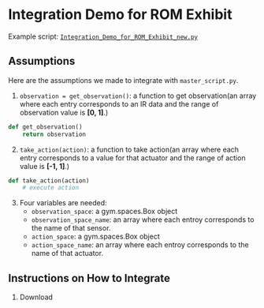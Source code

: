 # Integration Demo for ROM Exhibit
Example script: [`Integration_Demo_for_ROM_Exhibit_new.py`](https://github.com/UWaterloo-ASL/LAS_Gym/blob/master/Integration_Demo_for_ROM_Exhibit_new.py)

## Assumptions
Here are the assumptions we made to integrate with `master_script.py`.
1. `observation = get_observation()`: a function to get observation(an array where each entry corresponds to an IR data and the range of observation value is **[0, 1]**.) 
```python
def get_observation()
    return observation
```
2. `take_action(action)`: a function to take action(an array where each entry corresponds to a value for that actuator and the range of action value is **[-1, 1]**.)
```python
def take_action(action)
    # execute action
```
3. Four variables are needed:
   * `observation_space`: a gym.spaces.Box object
   * `observation_space_name`: an array where each entroy corresponds to the name of that sensor.
   * `action_space`: a gym.spaces.Box object
   * `action_space_name`: an array where each entroy corresponds to the name of that actuator.

## Instructions on How to Integrate
1. Download 
